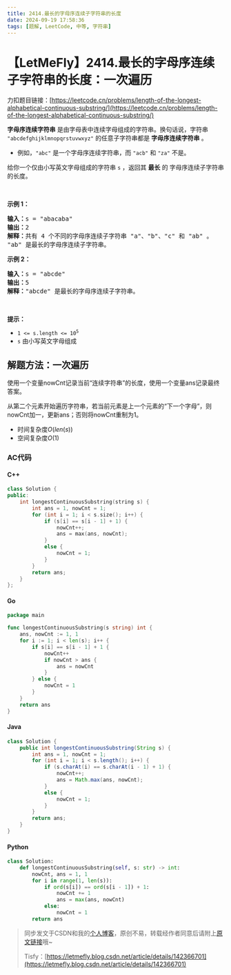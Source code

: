 ```yaml
---
title: 2414.最长的字母序连续子字符串的长度
date: 2024-09-19 17:58:36
tags: [题解, LeetCode, 中等, 字符串]
---
```


# 【LetMeFly】2414.最长的字母序连续子字符串的长度：一次遍历

力扣题目链接：[https://leetcode.cn/problems/length-of-the-longest-alphabetical-continuous-substring/](https://leetcode.cn/problems/length-of-the-longest-alphabetical-continuous-substring/)

<p><strong>字母序连续字符串</strong> 是由字母表中连续字母组成的字符串。换句话说，字符串 <code>"abcdefghijklmnopqrstuvwxyz"</code> 的任意子字符串都是 <strong>字母序连续字符串</strong> 。</p>

<ul>
	<li>例如，<code>"abc"</code> 是一个字母序连续字符串，而 <code>"acb"</code> 和 <code>"za"</code> 不是。</li>
</ul>

<p>给你一个仅由小写英文字母组成的字符串 <code>s</code> ，返回其 <strong>最长</strong> 的 字母序连续子字符串 的长度。</p>

<p>&nbsp;</p>

<p><strong>示例 1：</strong></p>

<pre><strong>输入：</strong>s = "abacaba"
<strong>输出：</strong>2
<strong>解释：</strong>共有 4 个不同的字母序连续子字符串 "a"、"b"、"c" 和 "ab" 。
"ab" 是最长的字母序连续子字符串。
</pre>

<p><strong>示例 2：</strong></p>

<pre><strong>输入：</strong>s = "abcde"
<strong>输出：</strong>5
<strong>解释：</strong>"abcde" 是最长的字母序连续子字符串。
</pre>

<p>&nbsp;</p>

<p><strong>提示：</strong></p>

<ul>
	<li><code>1 &lt;= s.length &lt;= 10<sup>5</sup></code></li>
	<li><code>s</code> 由小写英文字母组成</li>
</ul>


    
## 解题方法：一次遍历

使用一个变量nowCnt记录当前“连续字符串”的长度，使用一个变量ans记录最终答案。

从第二个元素开始遍历字符串，若当前元素是上一个元素的“下一个字母”，则nowCnt加一，更新ans；否则将nowCnt重制为1。

+ 时间复杂度$O(len(s))$
+ 空间复杂度$O(1)$

### AC代码

#### C++

```cpp
class Solution {
public:
    int longestContinuousSubstring(string s) {
        int ans = 1, nowCnt = 1;
        for (int i = 1; i < s.size(); i++) {
            if (s[i] == s[i - 1] + 1) {
                nowCnt++;
                ans = max(ans, nowCnt);
            }
            else {
                nowCnt = 1;
            }
        }
        return ans;
    }
};
```

#### Go

```go
package main

func longestContinuousSubstring(s string) int {
    ans, nowCnt := 1, 1
    for i := 1; i < len(s); i++ {
        if s[i] == s[i - 1] + 1 {
            nowCnt++
            if nowCnt > ans {
                ans = nowCnt
            }
        } else {
            nowCnt = 1
        }
    }
    return ans
}
```

#### Java

```java
class Solution {
    public int longestContinuousSubstring(String s) {
        int ans = 1, nowCnt = 1;
        for (int i = 1; i < s.length(); i++) {
            if (s.charAt(i) == s.charAt(i - 1) + 1) {
                nowCnt++;
                ans = Math.max(ans, nowCnt);
            }
            else {
                nowCnt = 1;
            }
        }
        return ans;
    }
}
```

#### Python

```python
class Solution:
    def longestContinuousSubstring(self, s: str) -> int:
        nowCnt, ans = 1, 1
        for i in range(1, len(s)):
            if ord(s[i]) == ord(s[i - 1]) + 1:
                nowCnt += 1
                ans = max(ans, nowCnt)
            else:
                nowCnt = 1
        return ans
```

> 同步发文于CSDN和我的[个人博客](https://blog.letmefly.xyz/)，原创不易，转载经作者同意后请附上[原文链接](https://blog.letmefly.xyz/2024/09/19/LeetCode%202414.%E6%9C%80%E9%95%BF%E7%9A%84%E5%AD%97%E6%AF%8D%E5%BA%8F%E8%BF%9E%E7%BB%AD%E5%AD%90%E5%AD%97%E7%AC%A6%E4%B8%B2%E7%9A%84%E9%95%BF%E5%BA%A6/)哦~
>
> Tisfy：[https://letmefly.blog.csdn.net/article/details/142366701](https://letmefly.blog.csdn.net/article/details/142366701)
